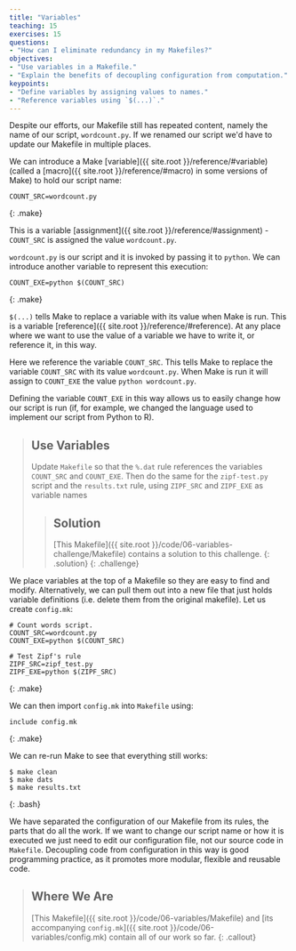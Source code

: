 ```yaml
---
title: "Variables"
teaching: 15
exercises: 15
questions:
- "How can I eliminate redundancy in my Makefiles?"
objectives:
- "Use variables in a Makefile."
- "Explain the benefits of decoupling configuration from computation."
keypoints:
- "Define variables by assigning values to names."
- "Reference variables using `$(...)`."
---
```


Despite our efforts, our Makefile still has repeated content, namely
the name of our script, `wordcount.py`. If we renamed our script we'd
have to update our Makefile in multiple places.

We can introduce a Make [variable]({{ site.root }}/reference/#variable) (called a
[macro]({{ site.root }}/reference/#macro) in some versions of Make) to hold our
script name:

~~~
COUNT_SRC=wordcount.py
~~~
{: .make}

This is a variable [assignment]({{ site.root }}/reference/#assignment) -
`COUNT_SRC` is assigned the value `wordcount.py`.

`wordcount.py` is our script and it is invoked by passing it to
`python`. We can introduce another variable to represent this
execution:

~~~
COUNT_EXE=python $(COUNT_SRC)
~~~
{: .make}

`$(...)` tells Make to replace a variable with its value when Make
is run. This is a variable [reference]({{ site.root }}/reference/#reference). At 
any place where we want to use the value of a variable we have to
write it, or reference it, in this way.

Here we reference the variable `COUNT_SRC`. This tells Make to 
replace the variable `COUNT_SRC` with its value `wordcount.py`. When
Make is run it will assign to `COUNT_EXE` the value `python
wordcount.py`.

Defining the variable `COUNT_EXE` in this way allows us to easily
change how our script is run (if, for example, we changed the language
used to implement our script from Python to R).

> ## Use Variables
>
> Update `Makefile` so that the `%.dat` rule
> references the variables `COUNT_SRC` and `COUNT_EXE`.
> Then do the same for the `zipf-test.py` script
> and the `results.txt` rule,
> using `ZIPF_SRC` and `ZIPF_EXE` as variable names
>
> > ## Solution
> > [This Makefile]({{ site.root }}/code/06-variables-challenge/Makefile)
> > contains a solution to this challenge.
> {: .solution}
{: .challenge}

We place variables at the top of a Makefile so they are easy to
find and modify. Alternatively, we can pull them out into a new 
file that just holds variable definitions (i.e. delete them from 
the original makefile). Let us create `config.mk`:

~~~
# Count words script.
COUNT_SRC=wordcount.py
COUNT_EXE=python $(COUNT_SRC)

# Test Zipf's rule
ZIPF_SRC=zipf_test.py
ZIPF_EXE=python $(ZIPF_SRC)
~~~
{: .make}

We can then import `config.mk` into `Makefile` using:

~~~
include config.mk
~~~
{: .make}

We can re-run Make to see that everything still works:

~~~
$ make clean
$ make dats
$ make results.txt
~~~
{: .bash}

We have separated the configuration of our Makefile from its rules,
the parts that do all the work. If we want to change our script name
or how it is executed we just need to edit our configuration file, not
our source code in `Makefile`. Decoupling code from configuration in
this way is good programming practice, as it promotes more modular,
flexible and reusable code.

> ## Where We Are
>
> [This Makefile]({{ site.root }}/code/06-variables/Makefile)
> and [its accompanying `config.mk`]({{ site.root }}/code/06-variables/config.mk)
> contain all of our work so far.
{: .callout}
